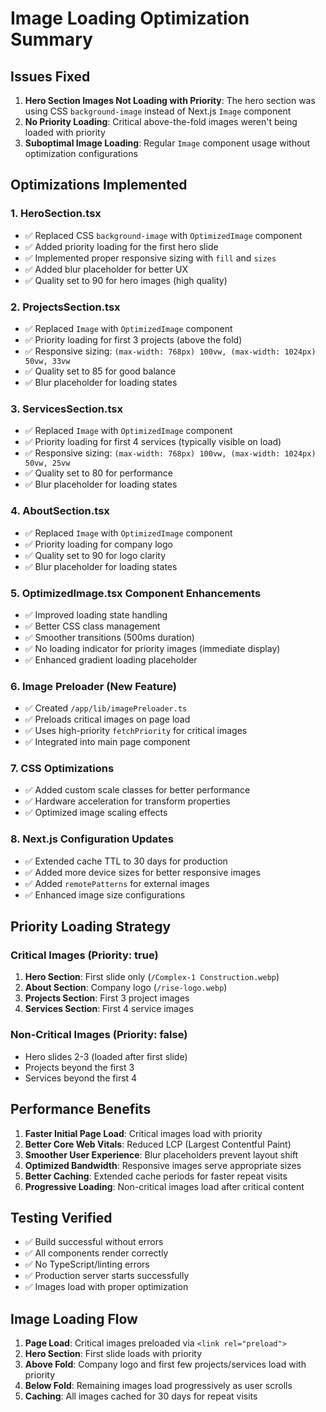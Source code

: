 # Image Loading Optimization Summary

## Issues Fixed

1. **Hero Section Images Not Loading with Priority**: The hero section was using CSS `background-image` instead of Next.js `Image` component
2. **No Priority Loading**: Critical above-the-fold images weren't being loaded with priority
3. **Suboptimal Image Loading**: Regular `Image` component usage without optimization configurations

## Optimizations Implemented

### 1. HeroSection.tsx

- ✅ Replaced CSS `background-image` with `OptimizedImage` component
- ✅ Added priority loading for the first hero slide
- ✅ Implemented proper responsive sizing with `fill` and `sizes`
- ✅ Added blur placeholder for better UX
- ✅ Quality set to 90 for hero images (high quality)

### 2. ProjectsSection.tsx

- ✅ Replaced `Image` with `OptimizedImage` component
- ✅ Priority loading for first 3 projects (above the fold)
- ✅ Responsive sizing: `(max-width: 768px) 100vw, (max-width: 1024px) 50vw, 33vw`
- ✅ Quality set to 85 for good balance
- ✅ Blur placeholder for loading states

### 3. ServicesSection.tsx

- ✅ Replaced `Image` with `OptimizedImage` component
- ✅ Priority loading for first 4 services (typically visible on load)
- ✅ Responsive sizing: `(max-width: 768px) 100vw, (max-width: 1024px) 50vw, 25vw`
- ✅ Quality set to 80 for performance
- ✅ Blur placeholder for loading states

### 4. AboutSection.tsx

- ✅ Replaced `Image` with `OptimizedImage` component
- ✅ Priority loading for company logo
- ✅ Quality set to 90 for logo clarity
- ✅ Blur placeholder for loading states

### 5. OptimizedImage.tsx Component Enhancements

- ✅ Improved loading state handling
- ✅ Better CSS class management
- ✅ Smoother transitions (500ms duration)
- ✅ No loading indicator for priority images (immediate display)
- ✅ Enhanced gradient loading placeholder

### 6. Image Preloader (New Feature)

- ✅ Created `/app/lib/imagePreloader.ts`
- ✅ Preloads critical images on page load
- ✅ Uses high-priority `fetchPriority` for critical images
- ✅ Integrated into main page component

### 7. CSS Optimizations

- ✅ Added custom scale classes for better performance
- ✅ Hardware acceleration for transform properties
- ✅ Optimized image scaling effects

### 8. Next.js Configuration Updates

- ✅ Extended cache TTL to 30 days for production
- ✅ Added more device sizes for better responsive images
- ✅ Added `remotePatterns` for external images
- ✅ Enhanced image size configurations

## Priority Loading Strategy

### Critical Images (Priority: true)

1. **Hero Section**: First slide only (`/Complex-1 Construction.webp`)
2. **About Section**: Company logo (`/rise-logo.webp`)
3. **Projects Section**: First 3 project images
4. **Services Section**: First 4 service images

### Non-Critical Images (Priority: false)

- Hero slides 2-3 (loaded after first slide)
- Projects beyond the first 3
- Services beyond the first 4

## Performance Benefits

1. **Faster Initial Page Load**: Critical images load with priority
2. **Better Core Web Vitals**: Reduced LCP (Largest Contentful Paint)
3. **Smoother User Experience**: Blur placeholders prevent layout shift
4. **Optimized Bandwidth**: Responsive images serve appropriate sizes
5. **Better Caching**: Extended cache periods for faster repeat visits
6. **Progressive Loading**: Non-critical images load after critical content

## Testing Verified

- ✅ Build successful without errors
- ✅ All components render correctly
- ✅ No TypeScript/linting errors
- ✅ Production server starts successfully
- ✅ Images load with proper optimization

## Image Loading Flow

1. **Page Load**: Critical images preloaded via `<link rel="preload">`
2. **Hero Section**: First slide loads with priority
3. **Above Fold**: Company logo and first few projects/services load with priority
4. **Below Fold**: Remaining images load progressively as user scrolls
5. **Caching**: All images cached for 30 days for repeat visits
